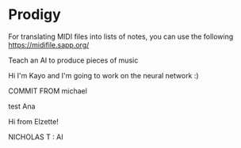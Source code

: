 # Prodigy 
For translating MIDI files into lists of notes, you can use the following
https://midifile.sapp.org/

Teach an AI to produce pieces of music

Hi I'm Kayo and I'm going to work on the neural network :)

COMMIT FROM michael



test Ana

Hi from Elzette!


NICHOLAS T : AI
